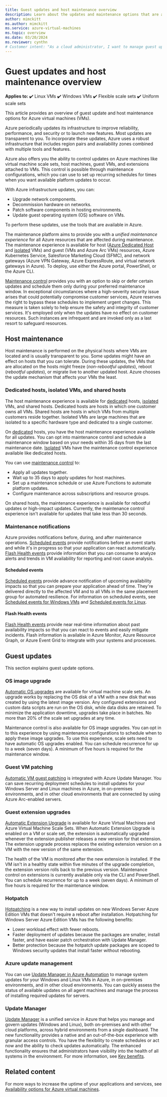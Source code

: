 ```yaml
---
title: Guest updates and host maintenance overview
description: Learn about the updates and maintenance options that are available with virtual machines in Azure.
author: mimckitt
ms.author: mimckitt
ms.service: azure-virtual-machines
ms.topic: overview
ms.date: 03/20/2024
ms.reviewer: cynthn
# Customer intent: "As a cloud administrator, I want to manage guest updates and host maintenance for Azure virtual machines so that I can ensure reliability, security, and performance of our applications while minimizing downtime during updates."
---
```


# Guest updates and host maintenance overview

**Applies to:** :heavy_check_mark: Linux VMs :heavy_check_mark: Windows VMs :heavy_check_mark: Flexible scale sets :heavy_check_mark: Uniform scale sets

This article provides an overview of guest update and host maintenance options for Azure virtual machines (VMs).

Azure periodically updates its infrastructure to improve reliability, performance, and security or to launch new features. Most updates are transparent to you. To incorporate these updates, Azure uses a robust infrastructure that includes region pairs and availability zones combined with multiple tools and features.

Azure also offers you the ability to control updates on Azure machines like virtual machine scale sets, host machines, guest VMs, and extensions attached to VMs. This control is possible through maintenance configurations, which you can use to set up recurring schedules for times when you want available platform updates to occur.

With Azure infrastructure updates, you can:

- Upgrade network components.
- Decommission hardware on networks.
- Patch software components in hosting environments.
- Update guest operating system (OS) software on VMs.

To perform these updates, use the tools that are available in Azure.

The maintenance platform aims to provide you with a *unified maintenance experience* for all Azure resources that are affected during maintenance. The maintenance experience is available for host ([Azure Dedicated Host](dedicated-hosts.md) and [isolated](isolation.md) VMs) and guest (VMs and Azure Arc VMs) resources, Azure Kubernetes Service, Salesforce Marketing Cloud (SFMC), and network gateways (Azure VPN Gateway, Azure ExpressRoute, and virtual network gateways in Azure). To deploy, use either the Azure portal, PowerShell, or the Azure CLI.

[Maintenance control](maintenance-configurations.md) provides you with an option to skip or defer certain updates and schedule them only during your preferred maintenance window. In exceptional circumstances where a high-severity security issue arises that could potentially compromise customer services, Azure reserves the right to bypass these schedules to implement urgent changes. This measure is taken solely to help ensure the safety and integrity of customer services. It's employed only when the updates have no effect on customer resources. Such instances are infrequent and are invoked only as a last resort to safeguard resources.

## Host maintenance

Host maintenance is performed on the physical hosts where VMs are located and is usually transparent to you. Some updates might have an effect on hosts that you can tolerate. During these updates, the VMs that are allocated on the hosts might freeze (*non-rebootful updates*), reboot (*rebootful updates*), or migrate live to another updated host. Azure chooses the update mechanism that affects your VMs the least.

### Dedicated hosts, isolated VMs, and shared hosts
 
The host maintenance experience is available for [dedicated](dedicated-hosts.md) hosts, [isolated](isolation.md) VMs, and shared hosts. Dedicated hosts are hosts in which one customer owns all VMs. Shared hosts are hosts in which VMs from multiple customers reside together. Isolated VMs are large machines that are isolated to a specific hardware type and dedicated to a single customer. 

On [dedicated](dedicated-hosts.md) hosts, you have the host maintenance experience available for all updates. You can opt into maintenance control and schedule a maintenance window based on your needs within 35 days from the last maintenance date. [Isolated](isolation.md) VMs have the maintenance control experience available like dedicated hosts.

You can use [maintenance control](maintenance-configurations.md) to:

- Apply all updates together.
- Wait up to 35 days to apply updates for host machines.
- Set up a maintenance schedule or use Azure Functions to automate platform updates.
- Configure maintenance across subscriptions and resource groups.

On shared hosts, the maintenance experience is available for rebootful updates or high-impact updates. Currently, the maintenance control experience isn't available for updates that take less than 30 seconds.

### Maintenance notifications
 
Azure provides notifications before, during, and after maintenance operations. [Scheduled events](./windows/scheduled-events.md) provide notifications before an event starts and while it's in progress so that your application can react automatically. [Flash Health events](flash-overview.md) provide information that you can consume to analyze alerts and trends in VM availability for reporting and root cause analysis.
 
#### Scheduled events

[Scheduled events](./windows/scheduled-events.md) provide advance notification of upcoming availability impacts so that you can prepare your application ahead of time. They're delivered directly to the affected VM and to all VMs in the same placement group for automated resilience. For information on scheduled events, see [Scheduled events for Windows VMs](./windows/scheduled-events.md) and [Scheduled events for Linux](./linux/scheduled-events.md).

#### Flash Health events

[Flash Health events](flash-overview.md) provide near real-time information about past availability impacts so that you can react to events and easily mitigate incidents. Flash information is available in Azure Monitor, Azure Resource Graph, or Azure Event Grid to integrate with your systems and processes.

## Guest updates

This section explains guest update options.

### OS image upgrade

[Automatic OS upgrades](../virtual-machine-scale-sets/virtual-machine-scale-sets-automatic-upgrade.md?context=/azure/virtual-machines/context/context) are available for virtual machine scale sets. An upgrade works by replacing the OS disk of a VM with a new disk that was created by using the latest image version. Any configured extensions and custom data scripts are run on the OS disk, while data disks are retained. To minimize the application downtime, upgrades take place in batches. No more than 20% of the scale set upgrades at any time.

Maintenance control is also available for OS image upgrades. You can opt in to this experience by using maintenance configurations to schedule when to apply these image upgrades. To use this experience, scale sets need to have automatic OS upgrades enabled. You can schedule recurrence for up to a week (seven days). A minimum of five hours is required for the maintenance window.

### Guest VM patching

[Automatic VM guest patching](automatic-vm-guest-patching.md) is integrated with Azure Update Manager. You can save recurring deployment schedules to install updates for your Windows Server and Linux machines in Azure, in on-premises environments, and in other cloud environments that are connected by using Azure Arc-enabled servers.

### Guest extension upgrades

[Automatic Extension Upgrade](automatic-extension-upgrade.md) is available for Azure Virtual Machines and Azure Virtual Machine Scale Sets. When Automatic Extension Upgrade is enabled on a VM or scale set, the extension is automatically upgraded whenever the extension publisher releases a new version for that extension. The extension upgrade process replaces the existing extension version on a VM with the new version of the same extension. 

The health of the VM is monitored after the new extension is installed. If the VM isn't in a healthy state within five minutes of the upgrade completion, the extension version rolls back to the previous version. Maintenance control on extensions is currently available only via the CLI and PowerShell. You can schedule recurrence for up to a week (seven days). A minimum of five hours is required for the maintenance window.

### Hotpatch

[Hotpatching](/azure/automanage/automanage-hotpatch?context=/azure/virtual-machines/context/context) is a new way to install updates on new Windows Server Azure Edition VMs that doesn't require a reboot after installation. Hotpatching for Windows Server Azure Edition VMs has the following benefits:

- Lower workload effect with fewer reboots.
- Faster deployment of updates because the packages are smaller, install faster, and have easier patch orchestration with Update Manager.
- Better protection because the hotpatch update packages are scoped to Windows security updates that install faster without rebooting.

### Azure update management

You can use [Update Manager in Azure Automation](/azure/automation/update-management/overview?context=/azure/virtual-machines/context/context) to manage system updates for your Windows and Linux VMs in Azure, in on-premises environments, and in other cloud environments. You can quickly assess the status of available updates on all agent machines and manage the process of installing required updates for servers.

### Update Manager

[Update Manager](/azure/update-center/overview) is a unified service in Azure that helps you manage and govern updates (Windows and Linux), both on-premises and with other cloud platforms, across hybrid environments from a single dashboard. The new functionality provides a native and an out-of-the-box experience with granular access controls. You have the flexibility to create schedules or act now and the ability to check updates automatically. The enhanced functionality ensures that administrators have visibility into the health of all systems in the environment. For more information, see [Key benefits](/azure/update-center/overview#key-benefits).

## Related content

For more ways to increase the uptime of your applications and services, see [Availability options for Azure virtual machines](availability.md).
